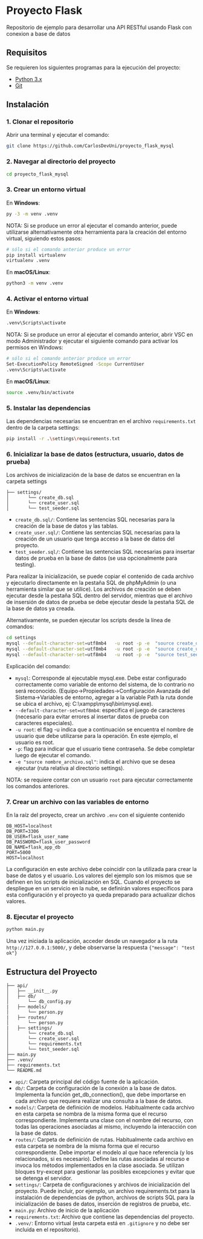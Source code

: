 # Proyecto Flask

Repositorio de ejemplo para desarrollar una API RESTful usando Flask con conexion a base de datos

## Requisitos

Se requieren los siguientes programas para la ejecución del proyecto:

- [Python 3.x](https://www.python.org/downloads/)
- [Git](https://git-scm.com/)

## Instalación

### 1. Clonar el repositorio

Abrir una terminal y ejecutar el comando:

```bash
git clone https://github.com/CarlosDevUni/proyecto_flask_mysql
```

### 2. Navegar al directorio del proyecto

```bash
cd proyecto_flask_mysql
```

### 3. Crear un entorno virtual

En **Windows**:

```bash
py -3 -m venv .venv
```

NOTA: Si se produce un error al ejecutar el comando anterior, puede utilizarse alternativamente otra herramienta para la creación del entorno virtual, siguiendo estos pasos:
```bash
# sólo si el comando anterior produce un error
pip install virtualenv
virtualenv .venv
```


En **macOS/Linux**:

```bash
python3 -m venv .venv
```

### 4. Activar el entorno virtual

En **Windows**:

```bash
.venv\Scripts\activate
```

NOTA: Si se produce un error al ejecutar el comando anterior, abrir VSC en modo Administrador y ejecutar el siguiente comando para activar los permisos en Windows:
```bash
# sólo si el comando anterior produce un error
Set-ExecutionPolicy RemoteSigned -Scope CurrentUser
.venv\Scripts\activate
```

En **macOS/Linux**:

```bash
source .venv/bin/activate
```

### 5. Instalar las dependencias

Las dependencias necesarias se encuentran en el archivo `requirements.txt` dentro de la carpeta settings:

```bash
pip install -r .\settings\requirements.txt
```


### 6. Inicializar la base de datos (estructura, usuario, datos de prueba)

Los archivos de inicialización de la base de datos se encuentran en la carpeta settings

```
├── settings/
│       └── create_db.sql
│       └── create_user.sql
│       └── test_seeder.sql
```
- `create_db.sql/`: Contiene las sentencias SQL necesarias para la creación de la base de datos y las tablas.
- `create_user.sql/`: Contiene las sentencias SQL necesarias para la creación de un usuario que tenga acceso a la base de datos del proyecto.
- `test_seeder.sql/`: Contiene las sentencias SQL necesarias para insertar datos de prueba en la base de datos (se usa opcionalmente para testing).

Para realizar la inicialización, se puede copiar el contenido de cada archivo y ejecutarlo directamente en la pestaña SQL de phpMyAdmin (o una herramienta similar que se utilice). Los archivos de creación se deben ejecutar desde la pestaña SQL dentro del servidor, mientras que el archivo de insersión de datos de prueba se debe ejecutar desde la pestaña SQL de la base de datos ya creada.  

Alternativamente, se pueden ejecutar los scripts desde la línea de comandos:

```bash
cd settings
mysql --default-character-set=utf8mb4   -u root -p -e  "source create_db.sql"
mysql --default-character-set=utf8mb4   -u root -p -e  "source create_user.sql"
mysql --default-character-set=utf8mb4   -u root -p -e  "source test_seeder.sql"
```
Explicación del comando:
- `mysql`: Corresponde al ejecutable mysql.exe. Debe estar configurado correctamente como variable de entorno del sistema, de lo contrario no será reconocido. (Equipo->Propiedades->Configuración Avanzada del Sistema->Variables de entorno, agregar a la variable Path la ruta donde se ubica el archivo, ej: C:\xampp\mysql\bin\mysql.exe).
- `--default-character-set=utf8mb4`: especifica el juego de caracteres (necesario para evitar errores al insertar datos de prueba con caracteres especiales).
- `-u root`: el flag -u indica que a continuación se encuentra el nombre de usuario que debe utilizarse para la operación. En este ejemplo, el usuario es root. 
- `-p`: flag para indicar que el usuario tiene contraseña. Se debe completar luego de ejecutar el comando.
- `-e "source nombre_archivo.sql"`: indica el archivo que se desea ejecutar (ruta relativa al directorio settings).

NOTA: se requiere contar con un usuario `root` para ejecutar correctamente los comandos anteriores.

### 7. Crear un archivo con las variables de entorno

En la raíz del proyecto, crear un archivo `.env` con el siguiente contenido

```
DB_HOST=localhost
DB_PORT=3306
DB_USER=flask_user_name
DB_PASSWORD=flask_user_password
DB_NAME=flask_app_db
PORT=5000
HOST=localhost
```

La configuración en este archivo debe coincidir con la utilizada para crear la base de datos y el usuario. Los valores del ejemplo son los mismos que se definen en los scripts de inicialización en SQL. Cuando el proyecto se despliegue en un servicio en la nube, se definirán valores específicos para esta configuración y el proyecto ya queda preparado para actualizar dichos valores.

### 8. Ejecutar el proyecto

```bash
python main.py
```

Una vez iniciada la aplicación, acceder desde un navegador a la ruta `http://127.0.0.1:5000/`, y debe observarse la respuesta `{"message": "test ok"}`
## Estructura del Proyecto

```
├── api/
│   ├── __init__.py
│   ├── db/
│       └── db_config.py
|   ├── models/
│       └── person.py
|   ├── routes/
│       └── person.py
|   ├── settings/
│       └── create_db.sql
│       └── create_user.sql
│       └── requirements.txt
│       └── test_seeder.sql
├── main.py
├── .venv/
├── requirements.txt
└── README.md
```

- `api/`: Carpeta principal del código fuente de la aplicación.
- `db/`: Carpeta de configuración de la conexión a la base de datos. Implementa la función get_db_connection(), que debe importarse en cada archivo que requiera realizar una consulta a la base de datos.
- `models/`: Carpeta de definición de modelos. Habitualmente cada archivo en esta carpeta se nombra de la misma forma que el recurso correspondiente. Implementa una clase con el nombre del recurso, con todas las operaciones asociadas al mismo, incluyendo la interacción con la base de datos.
- `routes/`: Carpeta de definición de rutas. Habitualmente cada archivo en esta carpeta se nombra de la misma forma que el recurso correspondiente. Debe importar el modelo al que hace referencia (y los relacionados, si es necesario). Define las rutas asociadas al recurso e invoca los métodos implementados en la clase asociada. Se utilizan bloques try-except para gestionar las posibles excepciones y evitar que se detenga el servidor.
- `settings/`: Carpeta de configuraciones y archivos de inicialización del proyecto. Puede incluir, por ejemplo, un archivo requirements.txt para la instalación de dependencias de python, archivos de scripts SQL para la inicialización de bases de datos, inserción de registros de prueba, etc. 
- `main.py`: Archivo de inicio de la aplicación
- `requirements.txt`: Archivo que contiene las dependencias del proyecto.
- `.venv/`: Entorno virtual (esta carpeta está en `.gitignore` y no debe ser incluida en el repositorio).